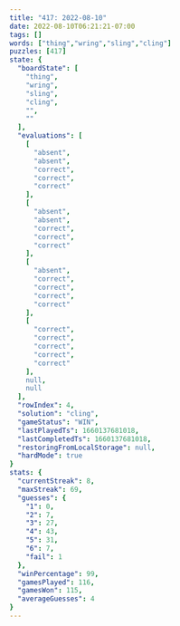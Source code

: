 ```yaml
---
title: "417: 2022-08-10"
date: 2022-08-10T06:21:21-07:00
tags: []
words: ["thing","wring","sling","cling"]
puzzles: [417]
state: {
  "boardState": [
    "thing",
    "wring",
    "sling",
    "cling",
    "",
    ""
  ],
  "evaluations": [
    [
      "absent",
      "absent",
      "correct",
      "correct",
      "correct"
    ],
    [
      "absent",
      "absent",
      "correct",
      "correct",
      "correct"
    ],
    [
      "absent",
      "correct",
      "correct",
      "correct",
      "correct"
    ],
    [
      "correct",
      "correct",
      "correct",
      "correct",
      "correct"
    ],
    null,
    null
  ],
  "rowIndex": 4,
  "solution": "cling",
  "gameStatus": "WIN",
  "lastPlayedTs": 1660137681018,
  "lastCompletedTs": 1660137681018,
  "restoringFromLocalStorage": null,
  "hardMode": true
}
stats: {
  "currentStreak": 8,
  "maxStreak": 69,
  "guesses": {
    "1": 0,
    "2": 7,
    "3": 27,
    "4": 43,
    "5": 31,
    "6": 7,
    "fail": 1
  },
  "winPercentage": 99,
  "gamesPlayed": 116,
  "gamesWon": 115,
  "averageGuesses": 4
}
---
```


<!-- more -->
